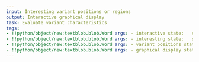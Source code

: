 ```yaml
---
input: Interesting variant positions or regions
output: Interactive graphical display
task: Evaluate variant characteristics
tags:
- !!python/object/new:textblob.blob.Word args: - interactive state:   string: interactive   pos_tag: null
- !!python/object/new:textblob.blob.Word args: - interesting state:   string: interesting   pos_tag: null
- !!python/object/new:textblob.blob.Word args: - variant positions state:   string: variant positions   pos_tag: null
- !!python/object/new:textblob.blob.Word args: - graphical display state:   string: graphical display   pos_tag: null
---
```

